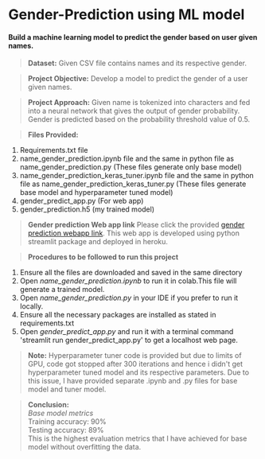 # Gender-Prediction using ML model

#### Build a machine learning model to predict the gender based on user given names.

> **Dataset:** Given CSV file contains names and its respective gender.

> **Project Objective:** Develop a model to predict the gender of a user given names.

> **Project Approach:** Given name is tokenized into characters and fed into a neural network that gives the output of gender probability. Gender is predicted based on the probability threshold value of 0.5.

> **Files Provided:**
  1. Requirements.txt file
  2. name_gender_prediction.ipynb file and the same in python file as name_gender_prediction.py (These files generate only base model)
  3. name_gender_prediction_keras_tuner.ipynb file and the same in python file as name_gender_prediction_keras_tuner.py (These files generate base model and hyperparameter tuned model)
  4. gender_predict_app.py (For web app)
  5. gender_prediction.h5 (my trained model)

> **Gender prediction Web app link**
Please click the provided [gender prediction webapp link](https://name-gender-prediction.herokuapp.com/). This web app is developed using python streamlit package and deployed in heroku.

> **Procedures to be followed to run this project**
1. Ensure all the files are downloaded and saved in the same directory
2. Open *name_gender_prediction.ipynb* to run it in colab.This file will generate a trained model.
3. Open *name_gender_prediction.py* in your IDE if you prefer to run it locally.
4. Ensure all the necessary packages are installed as stated in requirements.txt
5. Open *gender_predict_app.py* and run it with a terminal command 'streamlit run gender_predict_app.py' to get a localhost web page.

> **Note:**
Hyperparameter tuner code is provided but due to limits of GPU, code got stopped after 300 iterations and hence i didn't get hyperparameter tuned model and its respective parameters. Due to this issue, I have provided separate .ipynb and .py files for base model and tuner model.

> **Conclusion:**  
> *Base model metrics*  
>  Training accuracy: 90%   
>  Testing accuracy: 89%  
>  This is the highest evaluation metrics that I have achieved for base model without overfitting the data.
